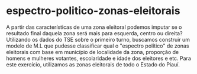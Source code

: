 # espectro-politico-zonas-eleitorais

A partir das características de uma zona eleitoral podemos imputar se o resultado final daquela zona será mais para esquerda, centro ou direita? Utilizando os dados do TSE sobre o primeiro turno, buscamos construir um modelo de M.L que pudesse classificar qual o "espectro político" de zonas eleitorais com base em município de localidade da zona, proporção de homens e mulheres votantes, escolaridade e idade dos eleitores e etc. Para este exercício, utilizamos as zonas eleitorais de todo o Estado do Piauí.
